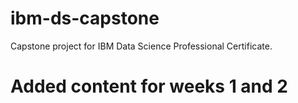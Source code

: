 # ibm-ds-capstone
Capstone project for IBM Data Science Professional Certificate.

# Added content for weeks 1 and 2